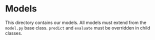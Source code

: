# Models
This directory contains our models. All models must extend from the `model.py` base class. 
`predict` and `evaluate` must be overridden in child classes. 